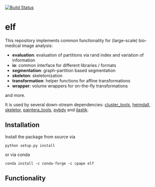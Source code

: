 [![Build Status](https://travis-ci.com/constantinpape/elf.svg?branch=master)](https://travis-ci.com/constantinpape/elf)

# elf

This repository implements common functionality for (large-scale) bio-medical image analysis:
- **evaluation**: evaluation of partitions via rand index and variation of information
- **io**: common interface for different libraries / formats 
- **segmentation**: graph-partition based segmentation
- **skeleton**: skeletonization
- **transformation**: helper functions for affine transformations
- **wrapper**: volume wrappers for on-the-fly transformations

and more.

It is used by several down-stream dependencies:
[cluster_tools](https://github.com/constantinpape/cluster_tools), [heimdall](https://github.com/constantinpape/heimdall),
[skeletor](https://github.com/constantinpape/skeletor), [paintera_tools](https://github.com/constantinpape/paintera_tools), [pybdv](https://github.com/constantinpape/pybdv) and [ilastik](https://github.com/ilastik/ilastik).


## Installation

Install the package from source via
```
python setup.py install
```
or via conda
```
conda install -c conda-forge -c cpape elf
```

## Functionality

